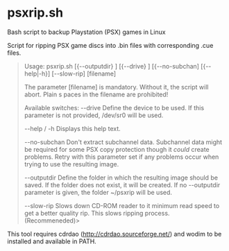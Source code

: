# psxrip.sh
Bash script to backup Playstation (PSX) games in Linux

Script for ripping PSX game discs into .bin files with corresponding .cue files.

> Usage:
>  psxrip.sh [{--outputdir} <value>] [{--drive} <value>] [{--no-subchan] [{--help|-h}] [--slow-rip] [filename]
>
> The parameter [filename] is mandatory. Without it, the script will abort. Plain
s paces in the filename are prohibited!
>
>Available switches:
>  --drive       Define the device to be used. If this parameter is not
>                provided, /dev/sr0 will be used.
>
>  --help / -h   Displays this help text.
>
>  --no-subchan  Don't extract subchannel data. Subchannel data might be
>                required for some PSX copy protection though it *could* create
>                problems. Retry with this parameter set if any problems occur
>                when trying to use the resulting image.
>
>  --outputdir   Define the folder in which the resulting image should be saved.
>                If the folder does not exist, it will be created. If no
>                --outputdir parameter is given, the folder ~/psxrip will be
>                used.
>
>  --slow-rip    Slows down CD-ROM reader to it minimum read speed to get a 
>                better quality rip. This slows ripping process. (Recommeneded)>

This tool requires cdrdao (http://cdrdao.sourceforge.net/) and wodim to be installed and available in PATH.